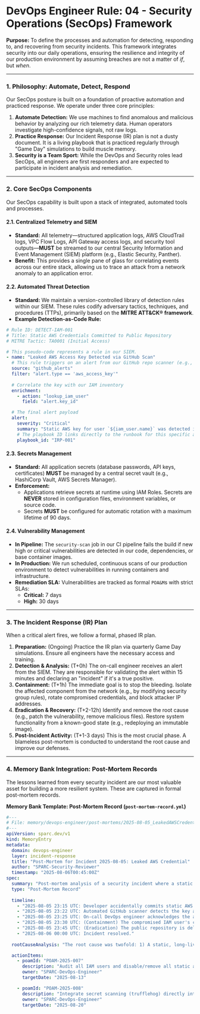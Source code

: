 # DevOps Engineer Rule: 04 - Security Operations (SecOps) Framework

**Purpose:** To define the processes and automation for detecting, responding to, and recovering from security incidents. This framework integrates security into our daily operations, ensuring the resilience and integrity of our production environment by assuming breaches are not a matter of *if*, but *when*.

---

### 1. Philosophy: Automate, Detect, Respond

Our SecOps posture is built on a foundation of proactive automation and practiced response. We operate under three core principles:

1.  **Automate Detection:** We use machines to find anomalous and malicious behavior by analyzing our rich telemetry data. Human operators investigate high-confidence signals, not raw logs.
2.  **Practice Response:** Our Incident Response (IR) plan is not a dusty document. It is a living playbook that is practiced regularly through "Game Day" simulations to build muscle memory.
3.  **Security is a Team Sport:** While the DevOps and Security roles lead SecOps, all engineers are first responders and are expected to participate in incident analysis and remediation.

---

### 2. Core SecOps Components

Our SecOps capability is built upon a stack of integrated, automated tools and processes.

#### 2.1. Centralized Telemetry and SIEM
* **Standard:** All telemetry—structured application logs, AWS CloudTrail logs, VPC Flow Logs, API Gateway access logs, and security tool outputs—**MUST** be streamed to our central Security Information and Event Management (SIEM) platform (e.g., Elastic Security, Panther).
* **Benefit:** This provides a single pane of glass for correlating events across our entire stack, allowing us to trace an attack from a network anomaly to an application error.

#### 2.2. Automated Threat Detection
* **Standard:** We maintain a version-controlled library of detection rules within our SIEM. These rules codify adversary tactics, techniques, and procedures (TTPs), primarily based on the **MITRE ATT&CK® framework**.
* **Example Detection-as-Code Rule:**

```yaml
# Rule ID: DETECT-IAM-001
# Title: Static AWS Credentials Committed to Public Repository
# MITRE Tactic: TA0001 (Initial Access)

# This pseudo-code represents a rule in our SIEM.
- name: "Leaked AWS Access Key Detected via GitHub Scan"
  # This rule triggers on an alert from our GitHub repo scanner (e.g., GitGuardian)
  source: "github_alerts"
  filter: "alert.type == 'aws_access_key'"
  
  # Correlate the key with our IAM inventory
  enrichment:
    - action: "lookup_iam_user"
      field: "alert.key_id"

  # The final alert payload
  alert:
    severity: "Critical"
    summary: "Static AWS key for user `${iam_user.name}` was detected in a public repository."
    # The playbook ID links directly to the runbook for this specific alert
    playbook_id: "IRP-001" 
````

#### 2.3. Secrets Management

  * **Standard:** All application secrets (database passwords, API keys, certificates) **MUST** be managed by a central secret vault (e.g., HashiCorp Vault, AWS Secrets Manager).
  * **Enforcement:**
      * Applications retrieve secrets at runtime using IAM Roles. Secrets are **NEVER** stored in configuration files, environment variables, or source code.
      * Secrets **MUST** be configured for automatic rotation with a maximum lifetime of 90 days.

#### 2.4. Vulnerability Management

  * **In Pipeline:** The `security-scan` job in our CI pipeline fails the build if new high or critical vulnerabilities are detected in our code, dependencies, or base container images.
  * **In Production:** We run scheduled, continuous scans of our production environment to detect vulnerabilities in running containers and infrastructure.
  * **Remediation SLA:** Vulnerabilities are tracked as formal `POA&M`s with strict SLAs:
      * **Critical:** 7 days
      * **High:** 30 days

-----

### 3\. The Incident Response (IR) Plan

When a critical alert fires, we follow a formal, phased IR plan.

1.  **Preparation:** (Ongoing) Practice the IR plan via quarterly Game Day simulations. Ensure all engineers have the necessary access and training.
2.  **Detection & Analysis:** (T+0h) The on-call engineer receives an alert from the SIEM. They are responsible for validating the alert within 15 minutes and declaring an "incident" if it's a true positive.
3.  **Containment:** (T+1h) The immediate goal is to stop the bleeding. Isolate the affected component from the network (e.g., by modifying security group rules), rotate compromised credentials, and block attacker IP addresses.
4.  **Eradication & Recovery:** (T+2-12h) Identify and remove the root cause (e.g., patch the vulnerability, remove malicious files). Restore system functionality from a known-good state (e.g., redeploying an immutable image).
5.  **Post-Incident Activity:** (T+1-3 days) This is the most crucial phase. A blameless post-mortem is conducted to understand the root cause and improve our defenses.

-----

### 4\. Memory Bank Integration: Post-Mortem Records

The lessons learned from every security incident are our most valuable asset for building a more resilient system. These are captured in formal post-mortem records.

**Memory Bank Template: Post-Mortem Record (`post-mortem-record.yml`)**

```yaml
#---
# File: memory/devops-engineer/post-mortems/2025-08-05_LeakedAWSCredential.yml
#---
apiVersion: sparc.dev/v1
kind: MemoryEntry
metadata:
  domain: devops-engineer
  layer: incident-response
  title: "Post-Mortem for Incident 2025-08-05: Leaked AWS Credential"
  author: "SPARC-Security-Reviewer"
  timestamp: "2025-08-06T00:45:00Z"
spec:
  summary: "Post-mortem analysis of a security incident where a static IAM user access key was accidentally committed to a public GitHub repository and used by an external actor."
  type: "Post-Mortem Record"
  
  timeline:
    - "2025-08-05 23:15 UTC: Developer accidentally commits static AWS key to public fork."
    - "2025-08-05 23:22 UTC: Automated GitHub scanner detects the key and triggers a CRITICAL SIEM alert (DETECT-IAM-001)."
    - "2025-08-05 23:25 UTC: On-call DevOps engineer acknowledges the alert and declares an incident."
    - "2025-08-05 23:30 UTC: (Containment) The compromised IAM user's credentials are immediately deactivated."
    - "2025-08-05 23:45 UTC: (Eradication) The public repository is deleted. CloudTrail logs are analyzed; no malicious activity beyond reconnaissance calls was detected."
    - "2025-08-06 00:00 UTC: Incident resolved."
  
  rootCauseAnalysis: "The root cause was twofold: 1) A static, long-lived IAM user key was in use, which is against policy. 2) The developer's local pre-commit hooks, which should have caught the secret, were not installed correctly."

  actionItems:
    - poamId: "POAM-2025-007"
      description: "Audit all IAM users and disable/remove all static access keys. Enforce the use of IAM Roles for all EC2/Lambda/GitHub Actions access."
      owner: "SPARC-DevOps-Engineer"
      targetDate: "2025-08-13"

    - poamId: "POAM-2025-008"
      description: "Integrate secret scanning (trufflehog) directly into the CI pipeline's PR check, making it a server-side gate rather than relying on client-side hooks."
      owner: "SPARC-DevOps-Engineer"
      targetDate: "2025-08-20"
```